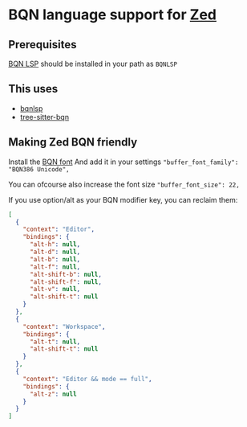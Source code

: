 # BQN language support for [Zed](https://zed.dev/)

## Prerequisites
[BQN LSP](https://sr.ht/~detegr/bqnlsp/)
should be installed in your path as `BQNLSP`

## This uses
- [bqnlsp](https://sr.ht/~detegr/bqnlsp/)
- [tree-sitter-bqn](https://github.com/shnarazk/tree-sitter-bqn)

## Making Zed BQN friendly
Install the [BQN font](https://dzaima.github.io/BQN386/)
And add it in your settings `"buffer_font_family": "BQN386 Unicode",`

You can ofcourse also increase the font size
`"buffer_font_size": 22,`

If you use option/alt as your BQN modifier key, you can reclaim them:
```JSON
[
  {
    "context": "Editor",
    "bindings": {
      "alt-h": null,
      "alt-d": null,
      "alt-b": null,
      "alt-f": null,
      "alt-shift-b": null,
      "alt-shift-f": null,
      "alt-v": null,
      "alt-shift-t": null
    }
  },
  {
    "context": "Workspace",
    "bindings": {
      "alt-t": null,
      "alt-shift-t": null
    }
  },
  {
    "context": "Editor && mode == full",
    "bindings": {
      "alt-z": null
    }
  }
]
```
